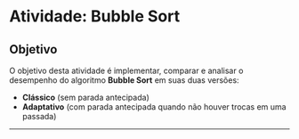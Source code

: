 # Atividade: Bubble Sort

## Objetivo
O objetivo desta atividade é implementar, comparar e analisar o desempenho do algoritmo **Bubble Sort** em suas duas versões:  
- **Clássico** (sem parada antecipada)  
- **Adaptativo** (com parada antecipada quando não houver trocas em uma passada)

---
